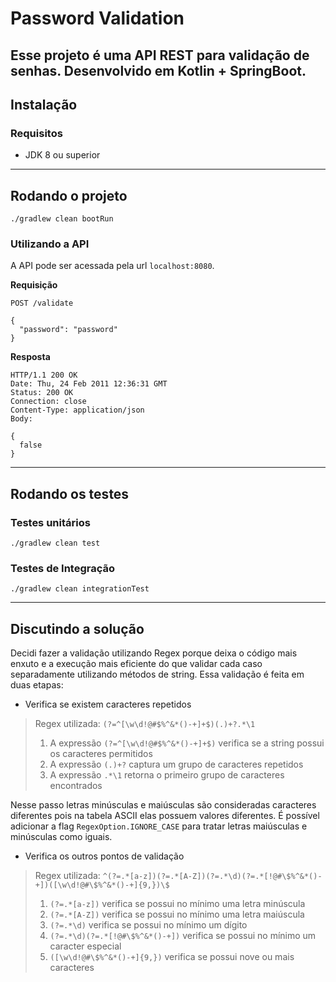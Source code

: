 # Password Validation
Esse projeto é uma API REST para validação de senhas. 
Desenvolvido em Kotlin + SpringBoot. 
---
## Instalação
### Requisitos
- JDK 8 ou superior

---
## Rodando o projeto
```
./gradlew clean bootRun
```

### Utilizando a API
A API pode ser acessada pela url `localhost:8080`.

**Requisição**

`POST /validate`
```http
{
  "password": "password"
}
```

**Resposta**
```
HTTP/1.1 200 OK
Date: Thu, 24 Feb 2011 12:36:31 GMT
Status: 200 OK
Connection: close
Content-Type: application/json
Body: 

{
  false
}
```
---
## Rodando os testes

### Testes unitários
`./gradlew clean test`


### Testes de Integração
`./gradlew clean integrationTest`

---
## Discutindo a solução
Decidi fazer a validação utilizando Regex porque deixa o código mais enxuto e a execução mais eficiente do que validar cada caso separadamente utilizando métodos de string.
Essa validação é feita em duas etapas:

- Verifica se existem caracteres repetidos

> Regex utilizada: `(?=^[\w\d!@#$%^&*()-+]+$)(.)+?.*\1`
>
> 1. A expressão `(?=^[\w\d!@#$%^&*()-+]+$)` verifica se a string possui os caracteres permitidos 
> 2. A expressão `(.)+?` captura um grupo de caracteres repetidos
> 3. A expressão `.*\1` retorna o primeiro grupo de caracteres encontrados

Nesse passo letras minúsculas e maiúsculas são consideradas caracteres diferentes pois na tabela ASCII elas possuem valores diferentes.
É possível adicionar a flag `RegexOption.IGNORE_CASE` para tratar letras maiúsculas e minúsculas como iguais.

- Verifica os outros pontos de validação
  
> Regex utilizada: `^(?=.*[a-z])(?=.*[A-Z])(?=.*\d)(?=.*[!@#\$%^&*()-+])([\w\d!@#\$%^&*()-+]{9,})\$`
> 
> 1. `(?=.*[a-z])` verifica se possui no mínimo uma letra minúscula
> 2. `(?=.*[A-Z])` verifica se possui no mínimo uma letra maiúscula
> 3. `(?=.*\d)` verifica se possui no mínimo um dígito
> 4. `(?=.*\d)(?=.*[!@#\$%^&*()-+])` verifica se possui no mínimo um caracter especial
> 5. `([\w\d!@#\$%^&*()-+]{9,})` verifica se possui nove ou mais caracteres
